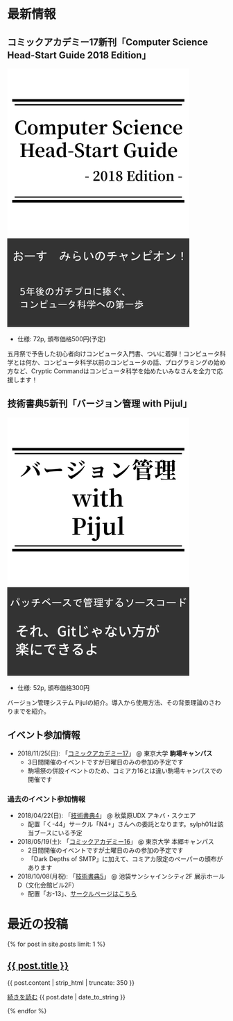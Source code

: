 # 最新情報

## コミックアカデミー17新刊「Computer Science Head-Start Guide 2018 Edition」

[![](/assets/img/cshsg_cover.png)](/books/cs-headstart-guide)

- 仕様: 72p, 頒布価格500円(予定)

五月祭で予告した初心者向けコンピュータ入門書、ついに着弾！コンピュータ科学とは何か、コンピュータ科学以前のコンピュータの話、プログラミングの始め方など、Cryptic Commandはコンピュータ科学を始めたいみなさんを全力で応援します！

## 技術書典5新刊「バージョン管理 with Pijul」

[![](/assets/img/pijulbook_cover.png)](/books/pijul-book)

- 仕様: 52p, 頒布価格300円

バージョン管理システム Pijulの紹介。導入から使用方法、その背景理論のさわりまでを紹介。

## イベント参加情報

- 2018/11/25(日): 「[コミックアカデミー17](https://comiaca.com/)」 @ 東京大学 **駒場キャンパス**
    - 3日間開催のイベントですが日曜日のみの参加の予定です
    - 駒場祭の併設イベントのため、コミアカ16とは違い駒場キャンパスでの開催です

### 過去のイベント参加情報

- 2018/04/22(日): 「[技術書典4](https://techbookfest.org/event/tbf04)」 @ 秋葉原UDX アキバ・スクエア
    - 配置「く-44」サークル「N4+」さんへの委託となります。sylph01は該当ブースにいる予定
- 2018/05/19(土): 「[コミックアカデミー16](https://comiaca.com/)」 @ 東京大学 本郷キャンパス
    - 2日間開催のイベントですが土曜日のみの参加の予定です
    - 「Dark Depths of SMTP」に加えて、コミアカ限定のペーパーの頒布があります
- 2018/10/08(月祝): 「[技術書典5](https://techbookfest.org/event/tbf05)」 @ 池袋サンシャインシティ2F 展示ホールD（文化会館ビル2F）
    - 配置「お-13」、[サークルページはこちら](https://techbookfest.org/event/tbf05/circle/32360001)

# 最近の投稿

{% for post in site.posts limit: 1 %}
<div class="posts">
  <h2>
    <a href="{{ site.url }}{{ post.url }}">{{ post.title }}</a>
  </h2>
  <p>
    {{ post.content | strip_html | truncate: 350 }}
  </p>
  <p>
    <a href="{{ site.url }}{{ post.url }}">続きを読む</a>
    <span class="post-date" style="margin-top:3px"><i class="fa fa-calendar" aria-hidden="true"></i> {{ post.date | date_to_string }}</span>
  </p>
</div>
{% endfor %}
